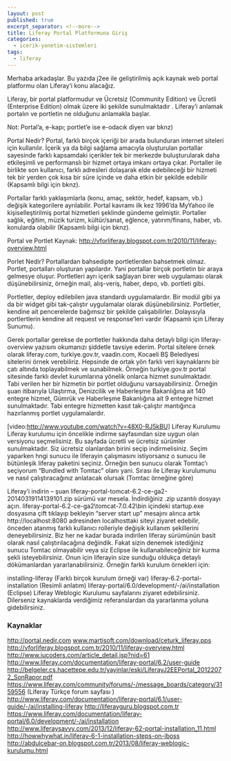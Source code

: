 ```yaml
---
layout: post
published: true
excerpt_separator: <!--more-->
title: Liferay Portal Platformuna Giriş
categories:
  - icerik-yonetim-sistemleri
tags:
  - liferay
---
```

Merhaba arkadaşlar. Bu yazıda j2ee ile geliştirilmiş açık kaynak web portal platformu olan Liferay‘i konu alacağız.

Liferay, bir portal platformudur ve Ücretsiz (Community Edition) ve Ücretli (Enterprise Edition) olmak üzere iki şekilde sunulmaktadır . Liferay’i anlamak portalın ve portletin ne olduğunu anlamakla başlar.

<!--more-->

Not: Portal’a, e-kapı; portlet’e ise e-odacık diyen var bknz)

Portal Nedir?
Portal, farklı birçok içeriği bir arada bulunduran internet siteleri için kullanılır. İçerik ya da bilgi sağlama amacıyla oluşturulan portallar sayesinde farklı kapsamdaki içerikler tek bir merkezde buluşturularak daha etkileşimli ve performanslı bir hizmet ortaya imkanı ortaya çıkar. Portaller ile birlikte son kullanıcı, farklı adresleri dolaşarak elde edebileceği bir hizmeti tek bir yerden çok kısa bir süre içinde ve daha etkin bir şekilde edebilir (Kapsamlı bilgi için bknz).

Portallar farklı yaklaşımlarla (konu, amaç, sektör, hedef, kapsam, vb.) değişik kategorilere ayrılabilir. Portal kavramı ilk kez 1996’da MyYahoo ile kişiselleştirilmiş portal hizmetleri şeklinde gündeme gelmiştir. Portaller sağlık, eğitim, müzik turizm, kültür/sanat, eğlence, yatırım/finans, haber, vb. konularda olabilir (Kapsamlı bilgi için bknz).

Portal ve Portlet
Kaynak: http://vforliferay.blogspot.com.tr/2010/11/liferay-overview.html

Porlet Nedir?
Portallardan bahsedipte portletlerden bahsetmek olmaz. Portlet, portalları oluşturan yapılardır. Yani portallar birçok portletin bir araya gelmesye oluşur. Portletleri ayrı içerik sağlayan birer web uygulaması olarak düşünebilirsiniz, örneğin mail, alış-veriş, haber, depo, vb. portleti gibi.

Portletler, deploy edilebilen java standardı uygulamalardır. Bir modül gibi ya da bir widget gibi  tak-çalıştır uygulamalar olarak düşünebilirsiniz. Portletler, kendine ait pencerelerde bağımsız bir şekilde çalışabilirler. Dolayısıyla portlertlerin kendine ait request ve response’leri vardır (Kapsamlı için Liferay Sunumu).

Gerek portallar gerekse de portletler hakkında daha detaylı bilgi için liferay-overview yazısını okumanızı şiddetle tavsiye ederim.
Portal sitelere örnek olarak liferay.com,  turkiye.gov.tr, vaadin.com, Kocaeli BŞ Belediyesi sitelerini örnek verebiliriz. Hepsinde de ortak yön farklı veri kaynaklarını bir çatı altında toplayabilmek ve sunabilmek. Örneğin turkiye.gov.tr  portal sitesinde farklı devlet kurumlarına yönelik onlarca hizmet sunulmaktadır. Tabi verilen her bir hizmetin bir portlet olduğunu varsayabilirsiniz. Örneğin şuan itibarıyla Ulaştırma, Denizcilik ve Haberleşme Bakanlığına ait  140 entegre hizmet, Gümrük ve Haberleşme Bakanlığına ait 9 entegre hizmet sunulmaktadır. Tabi entegre hizmetten kasıt tak-çalıştır mantığınca hazırlanmış portlet uygulamalardır.

[video:http://www.youtube.com/watch?v=48X0-RJ5kBU]
Liferay Kurulumu
Liferay kurulumu için öncelikle indirme sayfasından size uygun olan versiyonu seçmelisiniz. Bu sayfada ücretli ve ücretsiz sürümler sunulmaktadır. Siz ücretsiz olanlardan birini seçip indirmelisiniz. Seçim yaparken hngi sunucu ile liferayin çalışmasını istiyorsanız o sunucu ile bütünleşik liferay paketini seçiniz. Örneğin ben sunucu olarak Tomtac’ı seçiyorum “Bundled with Tomtac” olanı yani.  Sırası ile Liferay kurulumunu ve nasıl çalıştıracağınız anlatacak olursak (Tomtac örneğine göre)

Liferay’i indirin – şuan liferay-portal-tomcat-6.2-ce-ga2-20140319114139101.zip sürümü var mesela.
İndirdiğiniz .zip uzantılı dosyayı açın.
liferay-portal-6.2-ce-ga2\tomcat-7.0.42\bin  içindeki startup.exe dosyasına çift tıklayıp bekleyin
“server start up” mesajını alınca artık http://localhost:8080 adresinden localhosttaki siteyi ziyaret edebilir, önceden atanmış farklı kullanıcı rolleriyle değişik kullanım şekillerini deneyebilirsiniz.
Biz her ne kadar burada indirilen liferay sürümünün basit olarak nasıl çalıştırılacağına değindik. Fakat sizin denemek istediğiniz sunucu Tomtac olmayabilir veya siz Eclipse ile kullanabileceğiniz bir kurma şekli isteyebilirsiniz. Onun için liferayin size sunduğu oldukça detaylı dökümanlardan yararlanabilirsiniz. Örneğin farklı kurulum örnekleri için:

installing-liferay (Farklı birçok kurulum örneği var)
liferay-6.2-portal-installation (Resimli anlatım)
liferay-portal/6.0/development/-/ai/installation (Eclipse)
Liferay Weblogic Kurulumu
sayfalarını ziyaret edebilirsiniz. Dilerseniz kaynaklarda verdiğimiz referanslardan da yararlanma yoluna gidebilirsiniz.

### Kaynaklar
http://portal.nedir.com
www.martisoft.com/download/ceturk_liferay.pps‎
http://vforliferay.blogspot.com.tr/2010/11/liferay-overview.html
http://www.iucoders.com/article_detail.jsp?nid=61
http://www.liferay.com/documentation/liferay-portal/6.2/user-guide
http://belgeler.cs.hacettepe.edu.tr/yayinlar/eski/LiferayJ2EEPortal_20122072_SonRapor.pdf
https://www.liferay.com/community/forums/-/message_boards/category/3159556 (Liferay Türkçe forum sayfası )
http://www.liferay.com/documentation/liferay-portal/6.1/user-guide/-/ai/installing-liferay
http://liferayguru.blogspot.com.tr
https://www.liferay.com/documentation/liferay-portal/6.0/development/-/ai/installation
http://www.liferaysavvy.com/2013/12/liferay-62-portal-installation_11.html
http://howwhywhat.in/liferay-6-1-installation-steps-on-jboss
http://abdulcebar-on.blogspot.com.tr/2013/08/liferay-weblogic-kurulumu.html
